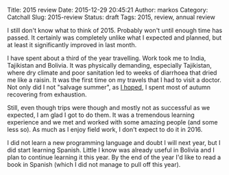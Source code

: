 Title: 2015 review
Date: 2015-12-29 20:45:21
Author: markos
Category: Catchall
Slug: 2015-review
Status: draft
Tags: 2015, review, annual review

I still don't know what to think of 2015. Probably won't until enough time has passed. It certainly was completely unlike what I expected and planned, but at least it significantly improved in last month.

I have spent about a third of the year travelling. Work took me to India, Tajikistan and Bolivia. It was physically demanding, especially Tajikistan, where dry climate and poor sanitation led  to weeks of diarrhoea that dried me like a raisin. It was the first time on my travels that I had to visit a doctor. Not only did I not "salvage summer", as [I hoped]({filename}/late-2014-review.html), I spent most of autumn recovering from exhaustion.

Still, even though trips were though and mostly not as successful as we expected, I am glad I got to do them. It was a tremendous learning experience and we met and worked with some amazing people (and some less so). As much as I enjoy field work, I don't expect to do it in 2016.

I did not learn a new programming language and doubt I will next year, but I did start learning Spanish. Little I know was already useful in Bolivia and I plan to continue learning it this year. By the end of the year I'd like to read a book in Spanish (which I did not manage to pull off this year).

